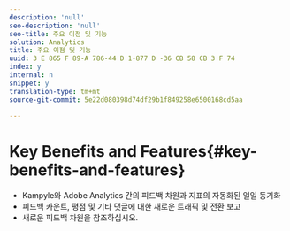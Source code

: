 ```yaml
---
description: 'null'
seo-description: 'null'
seo-title: 주요 이점 및 기능
solution: Analytics
title: 주요 이점 및 기능
uuid: 3 E 865 F 89-A 786-44 D 1-877 D -36 CB 58 CB 3 F 74
index: y
internal: n
snippet: y
translation-type: tm+mt
source-git-commit: 5e22d080398d74df29b1f849258e6500168cd5aa

---
```



# Key Benefits and Features{#key-benefits-and-features}

* Kampyle와 Adobe Analytics 간의 피드백 차원과 지표의 자동화된 일일 동기화
* 피드백 카운트, 평점 및 기타 댓글에 대한 새로운 트래픽 및 전환 보고
* 새로운 피드백 차원을 참조하십시오.

